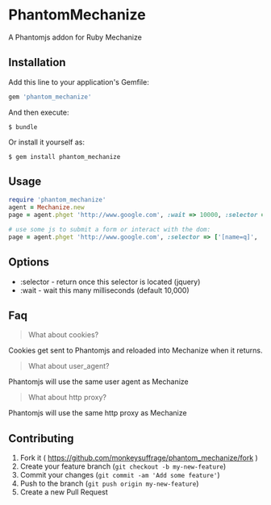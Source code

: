 # PhantomMechanize

A Phantomjs addon for Ruby Mechanize

## Installation

Add this line to your application's Gemfile:

```ruby
gem 'phantom_mechanize'
```

And then execute:

    $ bundle

Or install it yourself as:

    $ gem install phantom_mechanize

## Usage
```ruby
require 'phantom_mechanize'
agent = Mechanize.new
page = agent.phget 'http://www.google.com', :wait => 10000, :selector => '[name=q]'

# use some js to submit a form or interact with the dom:
page = agent.phget 'http://www.google.com', :selector => ['[name=q]', 'h3 a'], :js => "$('[name=q]').val('phantom_mechanize');$('form').submit()"


```
## Options
* :selector - return once this selector is located (jquery)
* :wait - wait this many milliseconds (default 10,000)

## Faq
> What about cookies?

Cookies get sent to Phantomjs and reloaded into Mechanize when it returns.
> What about user_agent?

Phantomjs will use the same user agent as Mechanize
> What about http proxy?

Phantomjs will use the same http proxy as Mechanize


## Contributing

1. Fork it ( https://github.com/monkeysuffrage/phantom_mechanize/fork )
2. Create your feature branch (`git checkout -b my-new-feature`)
3. Commit your changes (`git commit -am 'Add some feature'`)
4. Push to the branch (`git push origin my-new-feature`)
5. Create a new Pull Request
